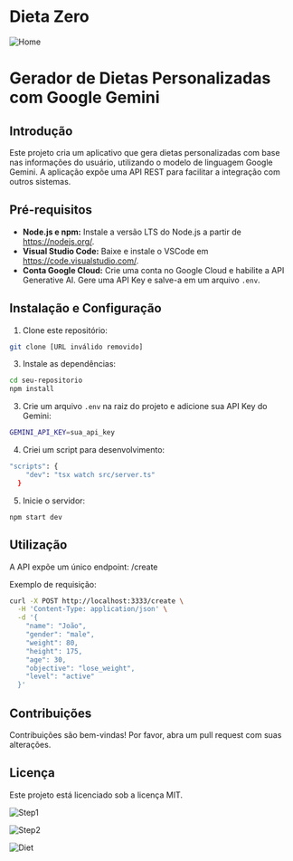 # Dieta Zero


 
![Home](https://github.com/user-attachments/assets/05e9a64d-338f-4a38-97e2-c8b450c8a316)


# Gerador de Dietas Personalizadas com Google Gemini

## Introdução
Este projeto cria um aplicativo que gera dietas personalizadas com base nas informações do usuário, utilizando o modelo de linguagem Google Gemini. A aplicação expõe uma API REST para facilitar a integração com outros sistemas.

## Pré-requisitos
* **Node.js e npm:** Instale a versão LTS do Node.js a partir de https://nodejs.org/.
* **Visual Studio Code:** Baixe e instale o VSCode em https://code.visualstudio.com/.
* **Conta Google Cloud:** Crie uma conta no Google Cloud e habilite a API Generative AI. Gere uma API Key e salve-a em um arquivo `.env`.

## Instalação e Configuração

1. Clone este repositório:

```bash
git clone [URL inválido removido]
```

3. Instale as dependências:

```bash
cd seu-repositorio
npm install
```

3. Crie um arquivo `.env` na raiz do projeto e adicione sua API Key do Gemini:

```bash
GEMINI_API_KEY=sua_api_key
```

4. Criei um script para desenvolvimento:

```bash
"scripts": {
    "dev": "tsx watch src/server.ts"
  }
```

5. Inicie o servidor:

```
npm start dev
```

## Utilização

A API expõe um único endpoint: /create

Exemplo de requisição:

```bash
curl -X POST http://localhost:3333/create \
  -H 'Content-Type: application/json' \
  -d '{
    "name": "João",
    "gender": "male",
    "weight": 80,
    "height": 175,
    "age": 30,
    "objective": "lose_weight",
    "level": "active"
  }'
```

## Contribuições

Contribuições são bem-vindas! Por favor, abra um pull request com suas alterações.

## Licença

Este projeto está licenciado sob a licença MIT.

![Step1](https://github.com/user-attachments/assets/4b0e0f29-c2e7-44ff-a525-e4d7afd1ef1e)


![Step2](https://github.com/user-attachments/assets/643a6d83-75d5-42dc-aeda-dacf4924b44b)


![Diet](https://github.com/user-attachments/assets/92751290-f274-4f5f-a3da-4b34a00418ec)
